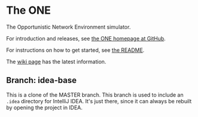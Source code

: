 # The ONE

The Opportunistic Network Environment simulator.

For introduction and releases, see [the ONE homepage at GitHub](http://akeranen.github.io/the-one/).

For instructions on how to get started, see [the README](https://github.com/akeranen/the-one/wiki/README).

The [wiki page](https://github.com/akeranen/the-one/wiki) has the latest information.

## Branch: idea-base

This is a clone of the MASTER branch.
This branch is used to include an `.idea` directory for IntelliJ IDEA. 
It's just there, since it can always be rebuilt by opening the project in IDEA.
